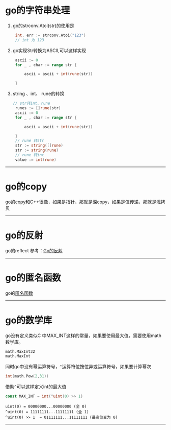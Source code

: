 # go的字符串处理

1. go的strconv.Atoi(str)的使用是
   
   ```go
    int, err := strconv.Atoi("123")
    // int 为 123
   ```

2. go实现Str转换为ASCII,可以这样实现
   
   ```go
    ascii := 0
    for _ , char := range str {
   
        ascii = ascii + int(rune(str))
   
    }
   ```

3. string 、int、 rune的转换
   
   ```go
   // str转int、rune
    runes := []rune(str)
    ascii := 0
    for _ , char := range str {
   
        ascii = ascii + int(rune(str))
   
    }
    // rune 转str
    str := string([]rune)
    str := string(rune)
    // rune 转int
    value := int(rune)
   ```

---

# go的copy

go的copy和C++很像，如果是指针，那就是深copy，如果是值传递，那就是浅拷贝

---

# go的反射

go的reflect 参考：[Go的反射](https://www.cnblogs.com/jiujuan/p/17142703.html)

---

# go的匿名函数

go的[匿名函数](https://gopl-zh.codeyu.com/ch5/ch5-06.html)

---

# go的数学库

go没有定义类似C 中MAX_INT这样的常量，如果要使用最大值，需要使用math数学库。

```go
math.MaxInt32 
math.MaxInt 
```

同时go中没有幂运算符号，`^`运算符位按位异或运算符号，如果要计算幂次

```go
int(math.Pow(2,31))
```

借助`^`可以这样定义int的最大值

```go
const MAX_INT = int(^uint(0) >> 1)
```

```shell
uint(0) = 00000000...00000000 (全 0)
^uint(0) = 11111111...11111111 (全 1)
^uint(0) >> 1  = 01111111...11111111 (最高位变为 0)
```

---
